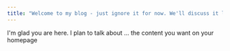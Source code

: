 ```yaml
---
title: "Welcome to my blog - just ignore it for now. We'll discuss it later"
---
```


I'm glad you are here. I plan to talk about ...
the content you want on your homepage
